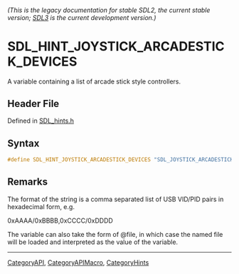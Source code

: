 ###### (This is the legacy documentation for stable SDL2, the current stable version; [SDL3](https://wiki.libsdl.org/SDL3/) is the current development version.)
# SDL_HINT_JOYSTICK_ARCADESTICK_DEVICES

A variable containing a list of arcade stick style controllers.

## Header File

Defined in [SDL_hints.h](https://github.com/libsdl-org/SDL/blob/SDL2/include/SDL_hints.h)

## Syntax

```c
#define SDL_HINT_JOYSTICK_ARCADESTICK_DEVICES "SDL_JOYSTICK_ARCADESTICK_DEVICES"
```

## Remarks

The format of the string is a comma separated list of USB VID/PID pairs in
hexadecimal form, e.g.

0xAAAA/0xBBBB,0xCCCC/0xDDDD

The variable can also take the form of @file, in which case the named file
will be loaded and interpreted as the value of the variable.

----
[CategoryAPI](CategoryAPI), [CategoryAPIMacro](CategoryAPIMacro), [CategoryHints](CategoryHints)

